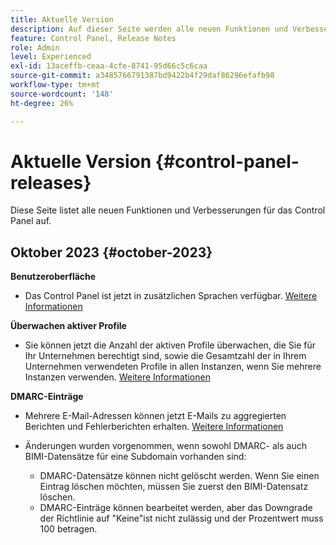 ```yaml
---
title: Aktuelle Version
description: Auf dieser Seite werden alle neuen Funktionen und Verbesserungen für das Control Panel aufgelistet.
feature: Control Panel, Release Notes
role: Admin
level: Experienced
exl-id: 13aceffb-ceaa-4cfe-8741-95d66c5c6caa
source-git-commit: a3485766791387bd9422b4f29daf86296efafb98
workflow-type: tm+mt
source-wordcount: '148'
ht-degree: 26%

---
```


# Aktuelle Version {#control-panel-releases}

Diese Seite listet alle neuen Funktionen und Verbesserungen für das Control Panel auf.

## Oktober 2023 {#october-2023}

**Benutzeroberfläche**

* Das Control Panel ist jetzt in zusätzlichen Sprachen verfügbar. [Weitere Informationen](../discover/using/discovering-the-interface.md#supported-languages-languages)

**Überwachen aktiver Profile**

* Sie können jetzt die Anzahl der aktiven Profile überwachen, die Sie für Ihr Unternehmen berechtigt sind, sowie die Gesamtzahl der in Ihrem Unternehmen verwendeten Profile in allen Instanzen, wenn Sie mehrere Instanzen verwenden. [Weitere Informationen](../performance-monitoring/using/active-profiles-monitoring.md)

**DMARC-Einträge**

* Mehrere E-Mail-Adressen können jetzt E-Mails zu aggregierten Berichten und Fehlerberichten erhalten. [Weitere Informationen](../subdomains-certificates/using/dmarc.md)
* Änderungen wurden vorgenommen, wenn sowohl DMARC- als auch BIMI-Datensätze für eine Subdomain vorhanden sind:

   * DMARC-Datensätze können nicht gelöscht werden. Wenn Sie einen Eintrag löschen möchten, müssen Sie zuerst den BIMI-Datensatz löschen.
   * DMARC-Einträge können bearbeitet werden, aber das Downgrade der Richtlinie auf &quot;Keine&quot;ist nicht zulässig und der Prozentwert muss 100 betragen.


